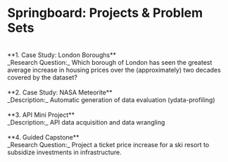 # Springboard: Projects & Problem Sets
<br>
**1. Case Study: London Boroughs**<br>
_Research Question:_ Which borough of London has seen the greatest average increase in housing prices over the (approximately) two decades covered by the dataset?
<br>
<br>
**2. Case Study: NASA Meteorite**<br>
_Description:_ Automatic generation of data evaluation (ydata-profiling)
<br>
<br>
**3. API Mini Project**<br>
_Description:_ API data acquisition and data wrangling
<br>
<br>
**4. Guided Capstone**<br>
_Research Question:_ Project a ticket price increase for a ski resort to subsidize investments in infrastructure. 
